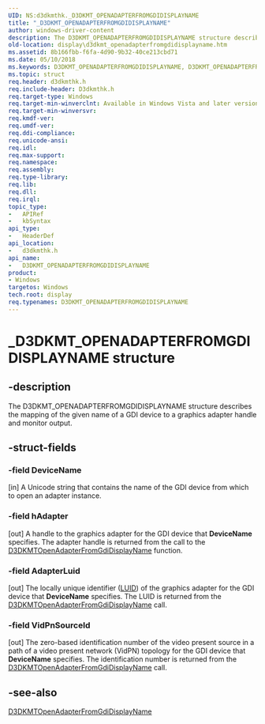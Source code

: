 ```yaml
---
UID: NS:d3dkmthk._D3DKMT_OPENADAPTERFROMGDIDISPLAYNAME
title: "_D3DKMT_OPENADAPTERFROMGDIDISPLAYNAME"
author: windows-driver-content
description: The D3DKMT_OPENADAPTERFROMGDIDISPLAYNAME structure describes the mapping of the given name of a GDI device to a graphics adapter handle and monitor output.
old-location: display\d3dkmt_openadapterfromgdidisplayname.htm
ms.assetid: 8b166fbb-f6fa-4d90-9b32-40ce213cbd71
ms.date: 05/10/2018
ms.keywords: D3DKMT_OPENADAPTERFROMGDIDISPLAYNAME, D3DKMT_OPENADAPTERFROMGDIDISPLAYNAME structure [Display Devices], OpenGL_Structs_a6a0807b-454b-48a4-91d1-26d62e592280.xml, _D3DKMT_OPENADAPTERFROMGDIDISPLAYNAME, d3dkmthk/D3DKMT_OPENADAPTERFROMGDIDISPLAYNAME, display.d3dkmt_openadapterfromgdidisplayname
ms.topic: struct
req.header: d3dkmthk.h
req.include-header: D3dkmthk.h
req.target-type: Windows
req.target-min-winverclnt: Available in Windows Vista and later versions of the Windows operating systems.
req.target-min-winversvr: 
req.kmdf-ver: 
req.umdf-ver: 
req.ddi-compliance: 
req.unicode-ansi: 
req.idl: 
req.max-support: 
req.namespace: 
req.assembly: 
req.type-library: 
req.lib: 
req.dll: 
req.irql: 
topic_type:
-	APIRef
-	kbSyntax
api_type:
-	HeaderDef
api_location:
-	d3dkmthk.h
api_name:
-	D3DKMT_OPENADAPTERFROMGDIDISPLAYNAME
product:
- Windows
targetos: Windows
tech.root: display
req.typenames: D3DKMT_OPENADAPTERFROMGDIDISPLAYNAME
---
```


# _D3DKMT_OPENADAPTERFROMGDIDISPLAYNAME structure


## -description


The D3DKMT_OPENADAPTERFROMGDIDISPLAYNAME structure describes the mapping of the given name of a GDI device to a graphics adapter handle and monitor output.


## -struct-fields




### -field DeviceName

[in] A Unicode string that contains the name of the GDI device from which to open an adapter instance. 


### -field hAdapter

[out] A handle to the graphics adapter for the GDI device that <b>DeviceName</b> specifies. The adapter handle is returned from the call to the <a href="https://msdn.microsoft.com/library/windows/hardware/ff547038">D3DKMTOpenAdapterFromGdiDisplayName</a> function.


### -field AdapterLuid

[out] The locally unique identifier (<a href="https://msdn.microsoft.com/library/windows/hardware/ff557080">LUID</a>) of the graphics adapter for the GDI device that <b>DeviceName</b> specifies. The LUID is returned from the <a href="https://msdn.microsoft.com/library/windows/hardware/ff547038">D3DKMTOpenAdapterFromGdiDisplayName</a> call.


### -field VidPnSourceId

[out] The zero-based identification number of the video present source in a path of a video present network (VidPN) topology for the GDI device that <b>DeviceName</b> specifies. The identification number is returned from the <a href="https://msdn.microsoft.com/library/windows/hardware/ff547038">D3DKMTOpenAdapterFromGdiDisplayName</a> call.


## -see-also




<a href="https://msdn.microsoft.com/library/windows/hardware/ff547038">D3DKMTOpenAdapterFromGdiDisplayName</a>
 

 

